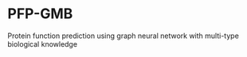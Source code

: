 # PFP-GMB
Protein function prediction using graph neural network with multi-type biological knowledge
